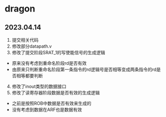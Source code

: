 # dragon
## 2023.04.14
1. 提交相关代码
2. 修改部分datapath.v
3. 修改了提交阶段SRAT_1的写使能信号的生成逻辑
* 原来没有考虑到重命名阶段rd是否有效
* 由原来只判断重命名阶段第一条指令的rd逻辑号是否相等变成两条指令的rd是否相等都要判断
4. 修改了inout类型的数据接口
5. 修改了读寄存器阶段数据是否有效的生成逻辑
* 之前是按照ROB中数据是否有效来生成的
* 没有考虑到数据在ARF也是数据有效
